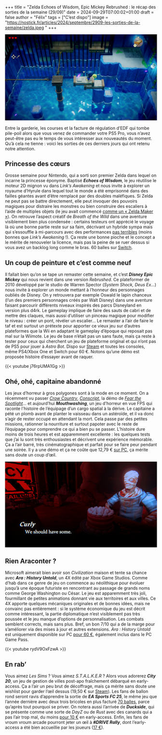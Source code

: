 
+++
title = "Zelda Echoes of Wisdom, Epic Mickey Rebrushed : le récap des sorties de la semaine (29/09)"
date = 2024-09-29T07:00:02+01:00
draft = false
author = "Félix"
tags = ["C’est dispo"]
image = "https://nostick.fr/articles/2024/septembre/2909-les-sorties-de-la-semaine/zelda.jpeg "
+++

![Le jeu The Legend of Zelda: Echoes of Wisdom](zelda.png "Hyrule, terre de tous les possibles où la gravité n’est qu’illusion.")

Entre la garderie, les courses et la facture de régulation d’EDF qui tombe pile-poil alors que vous venez de commander votre PS5 Pro, vous n’avez peut-être pas eu le temps de vous intéresser aux nouveautés du moment. Qu’à cela ne tienne : voici les sorties de ces derniers jours qui ont retenu notre attention.

## Princesse des cœurs

Grosse semaine pour Nintendo, qui a sorti son premier Zelda dans lequel on incarne la princesse éponyme. Baptisé ***Echoes of Wisdom***, le jeu réutilise le moteur 2D mignon vu dans *Link’s Awakening* et nous invite à explorer un royaume d’Hyrule dans lequel tout le monde a été emprisonné dans des failles géantes avant d’être remplacé par des doubles maléfiques. Si Zelda ne peut pas se battre directement, elle peut invoquer des pouvoirs magiques pour distraire les monstres ou bien construire des escaliers à l’aide de multiples objets (le jeu avait commencé [comme un « Zelda Maker »](https://nostick.fr/articles/2024/septembre/2409-echoes-of-wisdom-commence-par-zelda-maker/)). On retrouve l’aspect créatif de *Breath of the Wild* dans une aventure visiblement bien plus condensée : certains testeurs ont apprécié le voyage là où une bonne partie reste sur sa faim, décrivant un hybride sympa mais qui s’essouffle à mi-parcours avec des performances [pas terribles](https://www.nintendolife.com/news/2024/09/zelda-echoes-of-wisdoms-frame-rate-is-even-worse-than-links-awakening) (moins bonnes que *Link’s Awakening* !). Ça reste une bonne pioche et le concept a le mérite de renouveler la licence, mais pas la peine de se ruer dessus si vous avez un backlog long comme le bras. 60 balles sur [Switch](https://www.nintendo.com/fr-fr/Jeux/Jeux-Nintendo-Switch/The-Legend-of-Zelda-Echoes-of-Wisdom-2590490.html).

## Un coup de peinture et c’est comme neuf

Il fallait bien qu’on se tape un remaster cette semaine, et c’est ***Disney Epic Mickey*** qui nous revient dans une version *‌Rebrushed*. Ce plateformer de 2010 développé par le studio de Warren Spector (*System Shock, Deus Ex*…) nous invite à explorer un monde mettant à l’honneur des personnages oubliés de Disney. On y retrouvera par exemple Oswald le lapin chanceux (l’un des premiers personnages créés par Walt Disney) dans une aventure faisant parcourir différents niveaux inspirés des parcs Disneyland en version plus d4rk. Le gameplay implique de faire des sauts de cabri et de mettre des claques, mais aussi d’utiliser un pinceau magique pour modifier le niveau : créer un pont, révéler un escalier… Le remaster a l’air de faire le taf et est surtout un prétexte pour apporter ce vieux jeu sur d’autres plateformes que la Wii en adaptant le gameplay d’époque qui reposait pas mal sur la Wiimote. Le jeu de base n’était pas un sans faute, mais ça reste à tester pour ceux qui cherchent un jeu de plateforme original et qui n’ont pas de PS5 pour jouer à *Astro Bot*. Dispo sur [Steam](https://store.steampowered.com/app/1522160/Disney_Epic_Mickey_Rebrushed/) et toutes les consoles, même PS4/Xbox One et Switch pour 60 €. Notons qu’une démo est proposée histoire d’essayer avant de raquer.

{{< youtube j76rpUMA1Gg >}} 

## Ohé, ohé, capitaine abandonné

Les jeux d’horreur à gros polygones sont à la mode en ce moment. On a récemment vu passer *[Crow Country](https://store.steampowered.com/app/1996010/Crow_Country/)*, *[Conscript](https://nostickreloaded.substack.com/i/147044574/la-guerre-la-guerre-ne-change-jamais)*, la démo de *[Fear the Spotlight](https://store.steampowered.com/app/1959390/Fear_the_Spotlight/)*… et aujourd’hui ***Mouthwashing***, un jeu d'horreur en vue FPS qui raconte l'histoire de l’équipage d’un cargo spatial à la dérive. Le capitaine a pété un plomb avant de planter le vaisseau dans un astéroïde, et il va donc s’agir de rester occupé en attendant la mort. Cela passe par des petites missions, rationner la nourriture et surtout papoter avec le reste de l’équipage pour comprendre ce qui a bien pu se passer. L’histoire dure moins de trois heures et est apparemment excellente : les quelques tests que j’ai lu sont très enthousiastes et décrivent une expérience mémorable. Ça a l’air barré, très cinématographique et parfait pour se faire peur pendant une soirée. Il y a une démo et ça ne coûte que 12,79 € [sur PC](https://store.steampowered.com/app/2475490/Mouthwashing/), ça mérite sans doute un coup d’œil.

![Le jeu Mouthwashing](mouth.jpg "L’œil était (presque) dans la tombe et regardait Caïn.")

## Rien Araconter ?

Microsoft aimerait bien avoir son *Civilization* maison et tente sa chance avec ***‌Ara : History Untold***, un 4X édité par 
Xbox Game Studios. Comme d’hab dans ce genre de jeu on commence au néolithique pour évoluer jusqu’à une époque futuriste en rencontrant au passage de grands noms comme George Washington ou César. Le jeu est apparemment très joli, fourmillant de petites animations donnant vie aux territoires et aux villes. Ce 4X apporte quelques mécaniques originales et de bonnes idées, mais ne convainc pas entièrement : si le système économique du jeu est décrit comme intéressant, la partie diplomatique n’est visiblement pas très poussée et le jeu manque d’options de personnalisation. Les combats semblent corrects, mais sans plus. Bref, un bon 7/10 qui a de la marge pour s’améliorer via des mises à jour et autres extensions. *‌Ara : History Untold* est uniquement disponible sur PC [pour 60 €](https://store.steampowered.com/app/2021880/Ara_History_Untold/), également inclus dans le PC Game Pass.

{{< youtube rydV9OxFzwA >}}

## En rab’

Vous aimez *Les Sims* ? Vous aimez *S.T.A.L.K.E.R* ? Alors vous adorerez ***City 20***, un jeu de gestion de villes post-apo fraîchement débarqué en early-access. Ça a l’air un peu brut de décoffrage, mais ça mérite sans doute une wishlist pour garder l’œil dessus (19,50 € sur [Steam](https://store.steampowered.com/app/1597980/City_20/)). Les fans de ballon rond seront ravis d’apprendre la sortie de ***EA Sports FC 25***, le même jeu que l’année dernière avec deux trois bricoles en plus facturé [70 balles](https://www.ea.com/fr/games/ea-sports-fc/fc-25/buy), parce qu’après tout pourquoi se priver. On notera aussi l’arrivée de ***Duckside***, qui se présente comme une sorte de *DayZ* ou de *Rust* avec des canards qui a pas l’air trop mal, du moins [pour 10 €](https://store.steampowered.com/app/2682580/DUCKSIDE/) en early-access. Enfin, les fans de vroum vroum arcade pourront jeter un œil à ***#DRIVE Rally***, dont l’early-access a été bien accueillie par les joueurs ([17 €](https://store.steampowered.com/app/2494780/DRIVE_Rally/)). 